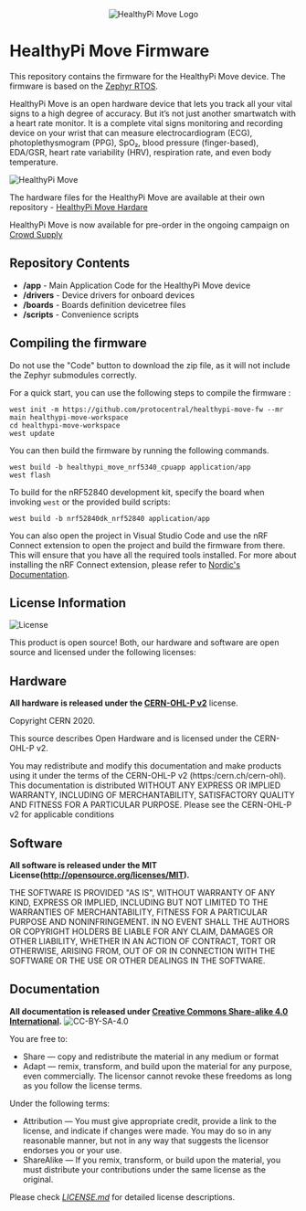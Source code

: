 <div align="center">
  
![HealthyPi Move Logo](docs/images/healthypi_move_logo.png)

</div>

# HealthyPi Move Firmware 

This repository contains the firmware for the HealthyPi Move device. The firmware is based on the [Zephyr RTOS](https://www.zephyrproject.org/). 

HealthyPi Move is an open hardware device that lets you track all your vital signs to a high degree of accuracy. But it’s not just another smartwatch with a heart rate monitor. It is a complete vital signs monitoring and recording device on your wrist that can measure electrocardiogram (ECG), photoplethysmogram (PPG), SpO₂, blood pressure (finger-based), EDA/GSR, heart rate variability (HRV), respiration rate, and even body temperature.

![HealthyPi Move](docs/images/healthypi-move.jpg)

The hardware files for the HealthyPi Move are available at their own repository - [HealthyPi Move Hardare](https://github.com/Protocentral/healthypi-move-hw)

HealthyPi Move is now available for pre-order in the ongoing campaign on [Crowd Supply](https://www.crowdsupply.com/protocentral/healthypi-move)

## Repository Contents

* **/app** - Main Application Code for the HealthyPi Move device
* **/drivers** - Device drivers for onboard devices
* **/boards** - Boards definition devicetree files
* **/scripts** - Convenience scripts 

## Compiling the firmware

Do not use the "Code" button to download the zip file, as it will not include the Zephyr submodules correctly.

For a quick start, you can use the following steps to compile the firmware :

```
west init -m https://github.com/protocentral/healthypi-move-fw --mr main healthypi-move-workspace
cd healthypi-move-workspace
west update
```

You can then build the firmware by running the following commands.

```
west build -b healthypi_move_nrf5340_cpuapp application/app
west flash
```
To build for the nRF52840 development kit, specify the board when invoking `west` or the provided build scripts:

```
west build -b nrf52840dk_nrf52840 application/app
```

You can also open the project in Visual Studio Code and use the nRF Connect extension to open the project and build the firmware from there. This will ensure that you have all the required tools installed. For more about installing the nRF Connect extension, please refer to [Nordic's Documentation](https://docs.nordicsemi.com/bundle/ncs-latest/page/nrf/installation/install_ncs.html).

## License Information

![License](license_mark.svg)

This product is open source! Both, our hardware and software are open source and licensed under the following licenses:

Hardware
---------

**All hardware is released under the [CERN-OHL-P v2](https://ohwr.org/cern_ohl_p_v2.txt)** license.

Copyright CERN 2020.

This source describes Open Hardware and is licensed under the CERN-OHL-P v2.

You may redistribute and modify this documentation and make products
using it under the terms of the CERN-OHL-P v2 (https:/cern.ch/cern-ohl).
This documentation is distributed WITHOUT ANY EXPRESS OR IMPLIED
WARRANTY, INCLUDING OF MERCHANTABILITY, SATISFACTORY QUALITY
AND FITNESS FOR A PARTICULAR PURPOSE. Please see the CERN-OHL-P v2
for applicable conditions

Software
--------

**All software is released under the MIT License(http://opensource.org/licenses/MIT).**

THE SOFTWARE IS PROVIDED "AS IS", WITHOUT WARRANTY OF ANY KIND, EXPRESS OR IMPLIED, INCLUDING BUT NOT LIMITED TO THE WARRANTIES OF MERCHANTABILITY, FITNESS FOR A PARTICULAR PURPOSE AND NONINFRINGEMENT. IN NO EVENT SHALL THE AUTHORS OR COPYRIGHT HOLDERS BE LIABLE FOR ANY CLAIM, DAMAGES OR OTHER LIABILITY, WHETHER IN AN ACTION OF CONTRACT, TORT OR OTHERWISE, ARISING FROM, OUT OF OR IN CONNECTION WITH THE SOFTWARE OR THE USE OR OTHER DEALINGS IN THE SOFTWARE.

Documentation
-------------
**All documentation is released under [Creative Commons Share-alike 4.0 International](http://creativecommons.org/licenses/by-sa/4.0/).**
![CC-BY-SA-4.0](https://i.creativecommons.org/l/by-sa/4.0/88x31.png)

You are free to:

* Share — copy and redistribute the material in any medium or format
* Adapt — remix, transform, and build upon the material for any purpose, even commercially.
The licensor cannot revoke these freedoms as long as you follow the license terms.

Under the following terms:

* Attribution — You must give appropriate credit, provide a link to the license, and indicate if changes were made. You may do so in any reasonable manner, but not in any way that suggests the licensor endorses you or your use.
* ShareAlike — If you remix, transform, or build upon the material, you must distribute your contributions under the same license as the original.

Please check [*LICENSE.md*](LICENSE.md) for detailed license descriptions.